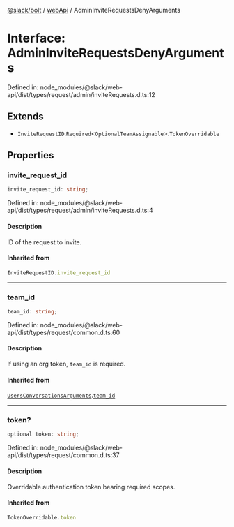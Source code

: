 [@slack/bolt](../../../../index.md) / [webApi](../index.md) / AdminInviteRequestsDenyArguments

# Interface: AdminInviteRequestsDenyArguments

Defined in: node\_modules/@slack/web-api/dist/types/request/admin/inviteRequests.d.ts:12

## Extends

- `InviteRequestID`.`Required`\<`OptionalTeamAssignable`\>.`TokenOverridable`

## Properties

### invite\_request\_id

```ts
invite_request_id: string;
```

Defined in: node\_modules/@slack/web-api/dist/types/request/admin/inviteRequests.d.ts:4

#### Description

ID of the request to invite.

#### Inherited from

```ts
InviteRequestID.invite_request_id
```

***

### team\_id

```ts
team_id: string;
```

Defined in: node\_modules/@slack/web-api/dist/types/request/common.d.ts:60

#### Description

If using an org token, `team_id` is required.

#### Inherited from

[`UsersConversationsArguments`](UsersConversationsArguments.md).[`team_id`](UsersConversationsArguments.md#team_id)

***

### token?

```ts
optional token: string;
```

Defined in: node\_modules/@slack/web-api/dist/types/request/common.d.ts:37

#### Description

Overridable authentication token bearing required scopes.

#### Inherited from

```ts
TokenOverridable.token
```
